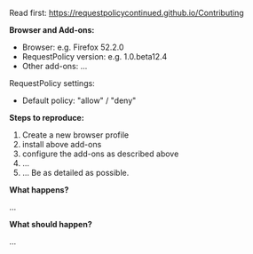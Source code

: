 Read first: https://requestpolicycontinued.github.io/Contributing

__Browser and Add-ons:__

- Browser: e.g. Firefox 52.2.0
- RequestPolicy version: e.g. 1.0.beta12.4
- Other add-ons: …

RequestPolicy settings:
- Default policy: "allow" / "deny"

__Steps to reproduce:__

1. Create a new browser profile
2. install above add-ons
3. configure the add-ons as described above
4. …
5. … Be as detailed as possible.

__What happens?__

…

__What should happen?__

…
